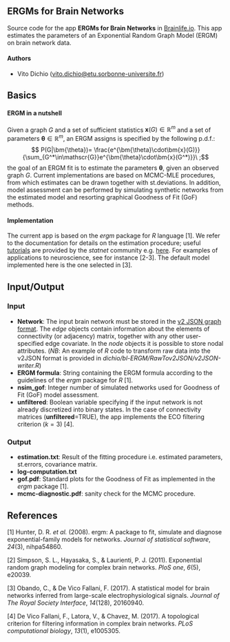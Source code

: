 ## ERGMs for Brain Networks
Source code for the app **ERGMs for Brain Networks** in [Brainlife.io](https://brainlife.io/).
This app estimates the parameters of an Exponential Random Graph Model (ERGM) on brain network data. 
#### Authors
- Vito Dichio (vito.dichio@etu.sorbonne-universite.fr)
## Basics
#### ERGM in a nutshell
Given a graph $G$ and a set of sufficient statistics $\bm{x}(G)\in\mathbb{R}^m$ and a set of parameters $\bm{\theta}\in\mathbb{R}^m$, an ERGM assigns is specified by the following p.d.f.: $$ P(G|\bm{\theta})= \frac{e^{\bm{\theta}\cdot\bm{x}(G)}}{\sum_{G^*\in\mathscr{G}}e^{\bm{\theta}\cdot\bm{x}(G^*)}}\ ;$$
the goal of an ERGM fit is to estimate the parameters $\bm{\theta}$, given an observed graph $G$. Current implementations are based on MCMC-MLE procedures, from which estimates can be drawn together with st.deviations. In addition, model assessment can be performed by simulating synthetic networks from the estimated model and resorting graphical Goodness of Fit (GoF) methods. 
#### Implementation
The current app is based on the *ergm* package for *R* language [1].  We refer to the documentation for details on the estimation procedure; useful [tutorials](https://github.com/statnet/Workshops/wiki) are provided by the *statnet* community e.g. [here](http://statnet.org/Workshops/ergm_tutorial.html).
For examples of applications to neuroscience, see for instance [2-3]. The default model implemented here is the one selected in [3].
## Input/Output
### Input
- **Network**: The input brain network must be stored in the [v2 JSON graph format](https://github.com/jsongraph/json-graph-specification). The *edge* objects contain information about the elements of connectivity (or adjacency) matrix, together with any other user-specified edge covariate. In the *node* objects it is possible to store nodal attributes. (*NB*: An example of *R* code to transform raw data into the v2JSON format is provided in *dichio/bl-ERGM/RawTov2JSON/v2JSON-writer.R*)
- **ERGM formula**: String containing the ERGM formula according to the guidelines of the *ergm* package for *R* [1].
- **nsim_gof**: Integer number of simulated networks used for Goodness of Fit (GoF) model assessment.
- **unfiltered**: Boolean variable specifying if the input network is not already discretized into binary states. In the case of connectivity matrices (**unfiltered**=TRUE), the app implements the ECO filtering criterion ($k=3$) [4].
### Output
- **estimation.txt**: Result of the fitting procedure i.e. estimated parameters, st.errors, covariance matrix.
- **log-computation.txt**
- **gof.pdf**: Standard plots for the Goodness of Fit as implemented in the *ergm* package [1].
- **mcmc-diagnostic.pdf**: sanity check for the MCMC procedure. 



## References
[1] Hunter, D. R. *et al.* (2008). ergm: A package to fit, simulate and diagnose exponential-family models for networks. _Journal of statistical software_, _24_(3), nihpa54860.

[2] Simpson, S. L., Hayasaka, S., & Laurienti, P. J. (2011). Exponential random graph modeling for complex brain networks. _PloS one_, _6_(5), e20039.

[3] Obando, C., & De Vico Fallani, F. (2017). A statistical model for brain networks inferred from large-scale electrophysiological signals. _Journal of The Royal Society Interface_, _14_(128), 20160940.

[4] De Vico Fallani, F., Latora, V., & Chavez, M. (2017). A topological criterion for filtering information in complex brain networks. _PLoS computational biology_, _13_(1), e1005305.
